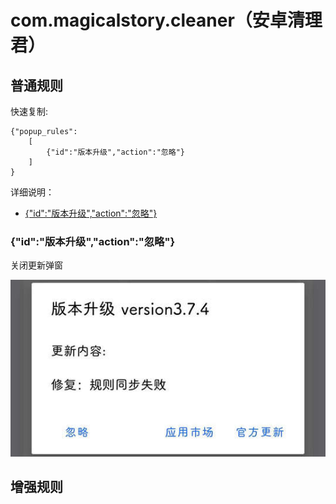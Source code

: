 # com.magicalstory.cleaner（安卓清理君）

## 普通规则

快速复制:
```
{"popup_rules":
    [
        {"id":"版本升级","action":"忽略"}
    ]
}
```
详细说明：
- [{"id":"版本升级","action":"忽略"}](#id版本升级action忽略)

### {"id":"版本升级","action":"忽略"}
关闭更新弹窗

![](./assets/更新弹窗.jpg)


## 增强规则
